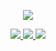 
<p align='center'>
    <img src="https://capsule-render.vercel.app/api?type=waving&height=299&color=gradient&text=NIce%20to%20Meet%20you&section=header&reversal=false&textBg=false&animation=fadeIn&fontSize=70&desc=programmer%20is%20an%20organism%20that%20convert%20caffeine%20into%20CODE&strokeWidth=0&descSize=10&descAlignY=64"/>
</p>
  
<p align='center'>
  <a href="https://github.com/CaffeineLIL">
    <img src="https://img.shields.io/badge/Java-ED8B00?style=for-the-badge&logo=openjdk&logoColor=white"/>
  </a>
  <a href="#demo">
    <img src="https://img.shields.io/badge/DEMO%20-%234FC08D.svg?&style=for-the-badge&&logoColor=white"/>
  </a>
  <a href="https://capsule-render.vercel.app/">
    <img src="https://img.shields.io/badge/Generator%20-%235c86fa.svg?&style=for-the-badge&&logoColor=white"/>
  </a>
</p> 

<!--
**CaffeineLIL/CaffeineLIL** is a ✨ _special_ ✨ repository because its `README.md` (this file) appears on your GitHub profile.

Here are some ideas to get you started:

- 🔭 I’m currently working on ...
- 🌱 I’m currently learning ...
- 👯 I’m looking to collaborate on ...
- 🤔 I’m looking for help with ...
- 💬 Ask me about ...
- 📫 How to reach me: ...
- 😄 Pronouns: ...
- ⚡ Fun fact: ...
-->
